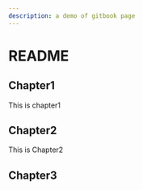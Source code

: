 ```yaml
---
description: a demo of gitbook page
---
```


# README

## Chapter1

This is chapter1

## Chapter2

This is Chapter2

## Chapter3

